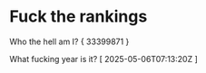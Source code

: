 # Fuck the rankings

Who the hell am I?
{ 33399871 }

What fucking year is it?
[ 2025-05-06T07:13:20Z ]
